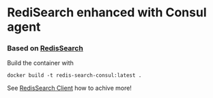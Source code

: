 # RediSearch enhanced with Consul agent

### Based on [RedisSearch](https://github.com/RedisLabsModules/RediSearch/releases)

Build the container with

```
docker build -t redis-search-consul:latest .
```

See [RedisSearch Client](https://github.com/kink80/redissearch-cluster-client) how to achive more!